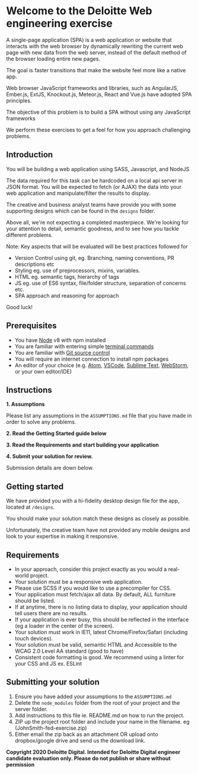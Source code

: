 # Welcome to the Deloitte Web engineering exercise

A single-page application (SPA) is a web application or website that interacts with the web browser by dynamically rewriting the current web page with new data from the web server, instead of the default method of the browser loading entire new pages. 

The goal is faster transitions that make the website feel more like a native app.

Web browser JavaScript frameworks and libraries, such as AngularJS, Ember.js, ExtJS, Knockout.js, Meteor.js, React and Vue.js have adopted SPA principles.

The objective of this problem is to build a SPA without using any JavaScript frameworks

We perform these exercises to get a feel for how you approach challenging problems.

## Introduction

You will be building a web application using SASS, Javascript, and NodeJS

The data required for this task can be hardcoded on a local api server in JSON format. You will be expected to fetch
(or AJAX) the data into your web application and manipulate/filter the results to display.

The creative and business analyst teams have provide you with some supporting designs which can be found in the `designs`
folder.

Above all, we're not expecting a completed masterpiece. We're looking for your attention to detail, semantic goodness, 
and to see how you tackle different problems.

Note: 
Key aspects that will be evaluated will be best practices followed for
- Version Control using git, eg. Branching, naming conventions, PR descriptions etc
- Styling eg. use of preprocessors, mixins, variables.
- HTML eg. semantic tags, hierarchy of tags
- JS eg. use of ES6 syntax, file/folder structure, separation of concerns etc.
- SPA approach and reasoning for approach

Good luck!

## Prerequisites

- You have [Node](https://nodejs.org/en/) v8 with npm installed
- You are familiar with entering simple [terminal commands](http://blog.teamtreehouse.com/introduction-to-the-mac-os-x-command-line)
- You are familiar with [Git source control](https://product.hubspot.com/blog/git-and-github-tutorial-for-beginners)
- You will require an internet connection to install npm packages
- An editor of your choice (e.g. [Atom](https://atom.io/), [VSCode](https://code.visualstudio.com/), [Sublime Text](https://www.sublimetext.com/), [WebStorm](https://www.jetbrains.com/webstorm/), or your own editor/IDE)


## Instructions

**1. Assumptions**

Please list any assumptions in the `ASSUMPTIONS.md` file that you have made in order to solve any problems.

**2. Read the Getting Started guide below**

**3. Read the Requirements and start building your application**

**4. Submit your solution for review.**

Submission details are down below.

## Getting started

We have provided you with a hi-fidelity desktop design file for the app, located at `/designs`.

You should make your solution match these designs as closely as possible.

Unfortunately, the creative team have not provided any mobile designs and look to your expertise in making it responsive.

## Requirements

- In your approach, consider this project exactly as you would a real-world project.
- Your solution must be a responsive web application.
- Please use SCSS if you would like to use a precompiler for CSS.
- Your application must fetch/ajax all data. By default, ALL furniture should be listed.
- If at anytime, there is no listing data to display, your application should tell users there are no results.
- If your application is ever busy, this should be reflected in the interface (eg a loader in the center of the screen).
- Your solution must work in IE11, latest Chrome/Firefox/Safari (including touch devices).
- Your solution must be valid, semantic HTML and Accessible to the WCAG 2.0 Level AA standard (good to have)
- Consistent code formatting is good. We recommend using a linter for your CSS and JS ex. ESLint

## Submitting your solution

1. Ensure you have added your assumptions to the `ASSUMPTIONS.md`
2. Delete the `node_modules` folder from the root of your project and the server folder.
3. Add instructions to this file ie. README.md on how to run the project.
4. ZIP up the project root folder and include your name in the filename. eg (JohnSmith-fed-exercise.zip)
5. Either email the zip back as an attachment OR upload onto dropbox/google drive and send us the download link.

**Copyright 2020 Deloitte Digital. Intended for Deloitte Digital engineer candidate evaluation only. Please do not publish or share without permission**
